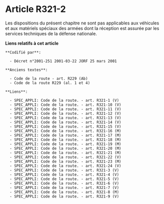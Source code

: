 # Article R321-2

Les dispositions du présent chapitre ne sont pas applicables aux véhicules et aux matériels spéciaux des armées dont la
réception est assurée par les services techniques de la défense nationale.

**Liens relatifs à cet article**

	**Codifié par**:

	  - Décret n°2001-251 2001-03-22 JORF 25 mars 2001

	**Anciens textes**:

	  - Code de la route - art. R229 (Ab)
	  - Code de la route R229 (al. 1 et 4)

	**Liens**:

	  - SPEC_APPLI: Code de la route. - art. R321-1 (V)
	  - SPEC_APPLI: Code de la route. - art. R321-10 (V)
	  - SPEC_APPLI: Code de la route. - art. R321-11 (V)
	  - SPEC_APPLI: Code de la route. - art. R321-12 (V)
	  - SPEC_APPLI: Code de la route. - art. R321-13 (V)
	  - SPEC_APPLI: Code de la route. - art. R321-14 (V)
	  - SPEC_APPLI: Code de la route. - art. R321-15 (V)
	  - SPEC_APPLI: Code de la route. - art. R321-16 (M)
	  - SPEC_APPLI: Code de la route. - art. R321-17 (M)
	  - SPEC_APPLI: Code de la route. - art. R321-18 (M)
	  - SPEC_APPLI: Code de la route. - art. R321-19 (M)
	  - SPEC_APPLI: Code de la route. - art. R321-20 (M)
	  - SPEC_APPLI: Code de la route. - art. R321-21 (M)
	  - SPEC_APPLI: Code de la route. - art. R321-22 (V)
	  - SPEC_APPLI: Code de la route. - art. R321-23 (M)
	  - SPEC_APPLI: Code de la route. - art. R321-24 (V)
	  - SPEC_APPLI: Code de la route. - art. R321-3 (V)
	  - SPEC_APPLI: Code de la route. - art. R321-4 (V)
	  - SPEC_APPLI: Code de la route. - art. R321-5 (V)
	  - SPEC_APPLI: Code de la route. - art. R321-6 (V)
	  - SPEC_APPLI: Code de la route. - art. R321-7 (V)
	  - SPEC_APPLI: Code de la route. - art. R321-8 (M)
	  - SPEC_APPLI: Code de la route. - art. R321-9 (V)
